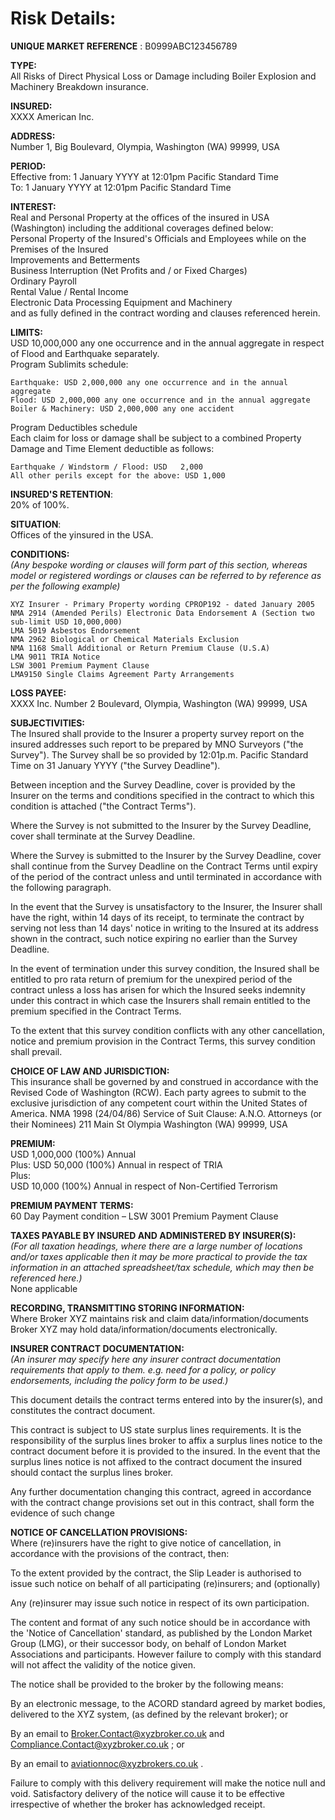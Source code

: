 # Risk Details:


**UNIQUE MARKET REFERENCE** :       B0999ABC123456789
<!-- hello -->  

**TYPE:**  
All Risks of Direct Physical Loss or Damage including Boiler Explosion and Machinery Breakdown insurance.

**INSURED:**  
XXXX American Inc.

**ADDRESS:**  
Number 1, Big Boulevard, Olympia, Washington (WA) 99999, USA

**PERIOD:**   
Effective from:   1 January YYYY at 12:01pm Pacific Standard Time  
To:               1 January YYYY at 12:01pm Pacific Standard Time

**INTEREST:**  
Real and Personal Property at the offices of the insured in USA (Washington) including the additional coverages defined below:  
Personal Property of the Insured's Officials and Employees while on the Premises of the Insured  
Improvements and Betterments  
Business Interruption (Net Profits and / or Fixed Charges)  
Ordinary Payroll  
Rental Value / Rental Income  
Electronic Data Processing Equipment and Machinery  
and as fully defined in the contract wording and clauses referenced herein.  

**LIMITS:**  
USD 10,000,000 any one occurrence and in the annual aggregate in respect of Flood and Earthquake separately.  
Program Sublimits schedule:  
```
Earthquake: USD 2,000,000 any one occurrence and in the annual aggregate  
Flood: USD 2,000,000 any one occurrence and in the annual aggregate  
Boiler & Machinery: USD 2,000,000 any one accident  
```
Program Deductibles schedule  
Each claim for loss or damage shall be subject to a combined Property Damage and Time Element deductible as follows:  
```
Earthquake / Windstorm / Flood: USD   2,000  
All other perils except for the above: USD 1,000 
```
**INSURED'S  RETENTION**:     
20% of 100%.

**SITUATION**:  
Offices of the yinsured in the USA.

**CONDITIONS:**   
_(Any bespoke wording or clauses will form part of this section, whereas model or registered wordings or clauses can be referred to by reference as per the following example)_   
```
XYZ Insurer - Primary Property wording CPROP192 - dated January 2005  
NMA 2914 (Amended Perils) Electronic Data Endorsement A (Section two sub-limit USD 10,000,000)  
LMA 5019 Asbestos Endorsement  
NMA 2962 Biological or Chemical Materials Exclusion  
NMA 1168 Small Additional or Return Premium Clause (U.S.A)  
LMA 9011 TRIA Notice  
LSW 3001 Premium Payment Clause  
LMA9150 Single Claims Agreement Party Arrangements  
```

**LOSS PAYEE:**  
XXXX Inc. Number 2 Boulevard, Olympia, Washington (WA) 99999, USA


**SUBJECTIVITIES:**  
The Insured shall provide to the Insurer a property survey report on the insured addresses such report to be prepared by MNO Surveyors ("the Survey"). The Survey shall be so provided by 12:01p.m. Pacific Standard Time on 31 January YYYY ("the Survey Deadline").

Between inception and the Survey Deadline, cover is provided by the Insurer on the terms and conditions specified in the contract to which this condition is attached ("the Contract Terms").

Where the Survey is not submitted to the Insurer by the Survey Deadline, cover shall terminate at the Survey Deadline.

Where the Survey is submitted to the Insurer by the Survey Deadline, cover shall continue from the Survey Deadline on the Contract Terms until expiry of the period of the contract unless and until terminated in accordance with the following paragraph.

In the event that the Survey is unsatisfactory to the Insurer, the Insurer shall have the right, within 14 days of its receipt, to terminate the contract by serving not less than 14 days' notice in writing to the Insured at its address shown in the contract, such notice expiring no earlier than the Survey Deadline.

In the event of termination under this survey condition, the Insured shall be entitled to pro rata return of premium for the unexpired period of the contract unless a loss has arisen for which the Insured seeks indemnity under this contract in which case the Insurers shall remain entitled to the premium specified in the Contract Terms.

To the extent that this survey condition conflicts with any other cancellation, notice and premium provision in the Contract Terms, this survey condition shall prevail.

**CHOICE OF LAW AND JURISDICTION:**  
This insurance shall be governed by and construed in accordance with the Revised Code of Washington (RCW). Each party agrees to submit to the exclusive jurisdiction of any competent court within the United States of America.
NMA 1998 (24/04/86) Service of Suit Clause:
A.N.O. Attorneys (or their Nominees)
211 Main St
Olympia
Washington (WA) 99999, USA

**PREMIUM:**  
USD 1,000,000 (100%) Annual  
Plus:
USD 50,000 (100%) Annual in respect of TRIA  
Plus:  
USD 10,000 (100%) Annual in respect of Non-Certified Terrorism


**PREMIUM PAYMENT TERMS:**  
60 Day Payment condition – LSW 3001 Premium Payment Clause

**TAXES PAYABLE BY INSURED AND ADMINISTERED BY INSURER(S):**  
_(For all taxation headings, where there are a large number of locations and/or taxes applicable then it may be more practical to provide the tax information in an attached spreadsheet/tax schedule, which may then be referenced here.)_  
None applicable

**RECORDING, TRANSMITTING STORING INFORMATION:**  
Where Broker XYZ maintains risk and claim data/information/documents Broker XYZ may hold data/information/documents electronically.

**INSURER CONTRACT DOCUMENTATION:**  
_(An insurer may specify here any insurer contract documentation requirements that apply to them. e.g. need for a policy, or policy endorsements, including the policy form to be used.)_

This document details the contract terms entered into by the insurer(s), and constitutes the contract document.

This contract is subject to US state surplus lines requirements. It is the responsibility of the surplus lines broker to affix a surplus lines notice to the contract document before it is provided to the insured. In the event that the surplus lines notice is not affixed to the contract document the insured should contact the surplus lines broker.

Any further documentation changing this contract, agreed in accordance with the contract change provisions set out in this contract, shall form the evidence of such change

**NOTICE OF CANCELLATION PROVISIONS:**   
Where (re)insurers have the right to give notice of cancellation, in accordance with the provisions of the contract, then:

To the extent provided by the contract, the Slip Leader is authorised to issue such notice on behalf of all participating (re)insurers; and (optionally)

Any (re)insurer may issue such notice in respect of its own participation.


The content and format of any such notice should be in accordance with the 'Notice of Cancellation' standard, as published by the London Market Group (LMG), or their successor body, on behalf of London Market Associations and participants. However failure to comply with this standard will not affect the validity of the notice given.



The notice shall be provided to the broker by the following means:

By an electronic message, to the ACORD standard agreed by market bodies, delivered to the XYZ system, (as defined by the relevant broker); or

By an email to [Broker.Contact@xyzbroker.co.uk](mailto:Broker.Contact@xyzbroker.co.uk)  and [Compliance.Contact@xyzbroker.co.uk](mailto:Compliance.Contact@xyzbroker.co.uk) ; or

By an email to [aviationnoc@xyzbrokers.co.uk](mailto:aviationnoc@xyzbrokers.co.uk) .

Failure to comply with this delivery requirement will make the notice null and void. Satisfactory delivery of the notice will cause it to be effective irrespective of whether the broker has acknowledged receipt.


